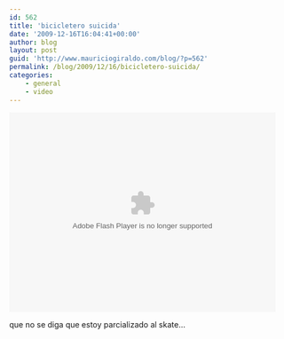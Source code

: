 ```yaml
---
id: 562
title: 'bicicletero suicida'
date: '2009-12-16T16:04:41+00:00'
author: blog
layout: post
guid: 'http://www.mauriciogiraldo.com/blog/?p=562'
permalink: /blog/2009/12/16/bicicletero-suicida/
categories:
    - general
    - video
---
```


<object classid="clsid:d27cdb6e-ae6d-11cf-96b8-444553540000" codebase="http://download.macromedia.com/pub/shockwave/cabs/flash/swflash.cab#version=6,0,40,0" height="360" width="480"><param name="allowfullscreen" value="true"></param><param name="wmode" value="transparent"></param><param name="allowScriptAccess" value="always"></param><param name="src" value="http://www.collegehumor.com/moogaloop/moogaloop.swf?clip_id=1908415&fullscreen=1"></param><embed allowfullscreen="true" allowscriptaccess="always" height="360" src="http://www.collegehumor.com/moogaloop/moogaloop.swf?clip_id=1908415&fullscreen=1" type="application/x-shockwave-flash" width="480" wmode="transparent"></embed></object>

que no se diga que estoy parcializado al skate…